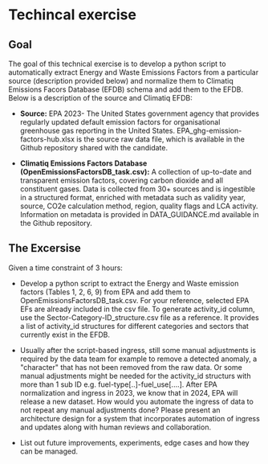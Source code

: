 # Techincal exercise

## Goal

The goal of this technical exercise is to develop a python script to automatically extract Energy and Waste Emissions Factors from a particular source (description provided below) and normalize them to Climatiq Emissions Facors Database (EFDB) schema and add them to the EFDB. Below is a description of the source and Climatiq EFDB:

- **Source:** EPA 2023- The United States government agency that provides regularly updated default emission factors for organisational greenhouse gas reporting in the United States. EPA_ghg-emission-factors-hub.xlsx is the source raw data file, which is available in the Github repository shared with the candidate.

- **Climatiq Emissions Factors Database (OpenEmissionsFactorsDB_task.csv):** A collection of up-to-date and transparent emission factors, covering carbon dioxide and all constituent gases. Data is collected from 30+ sources and is ingestible in a structured format, enriched with metadata such as validity year, source, CO2e calculation method, region, quality flags and LCA activity. Information on metadata is provided in DATA_GUIDANCE.md available in the Github repository. 

## The Excersise 

Given a time constraint of 3 hours:
- Develop a python script to extract the Energy and Waste emission factors (Tables 1, 2, 6, 9) from EPA and add them to OpenEmissionsFactorsDB_task.csv. For your reference, selected EPA EFs are already included in the csv file. To generate activity_id column, use the Sector-Category-ID_structure.csv file as a reference. It provides a list of activity_id structures for different categories and sectors that currently exist in the EFDB.

- Usually after the script-based ingress, still some manual adjustments is required by the data team for example to remove a detected anomaly, a "character" that has not been removed from the raw data. Or some manual adjustments might be needed for the activity_id structurs with more than 1 sub ID e.g.  fuel-type[..]-fuel_use[....].  After EPA normalization and ingress in 2023, we know that in 2024, EPA will release a new dataset. How would you automate the ingress of data to not repeat any manual adjustments done? Please present an architecture design for a system that incorporates automation of ingress and updates along with human reviews and collaboration.   

- List out future improvements, experiments, edge cases and how they can be managed.
